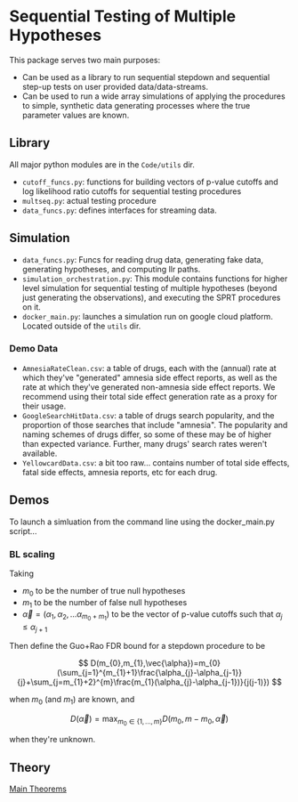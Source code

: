# Sequential Testing of Multiple Hypotheses

This package serves two main purposes:

* Can be used as a library to run sequential stepdown and sequential step-up tests on user provided data/data-streams.
* Can be used to run a wide array simulations of applying the procedures to simple, synthetic data generating processes where the true parameter values are known.

## Library

All major python modules are in the `Code/utils` dir.

* `cutoff_funcs.py`: functions for building vectors of p-value cutoffs and log likelihood ratio cutoffs for sequential testing procedures
* `multseq.py`: actual testing procedure
* `data_funcs.py`: defines interfaces for streaming data.

## Simulation

* `data_funcs.py`: Funcs for reading drug data, generating fake data, generating hypotheses, and computing llr paths.
* `simulation_orchestration.py`: This module contains functions for higher level simulation for sequential testing of multiple hypotheses (beyond just generating the observations), and executing the SPRT procedures on it.
* `docker_main.py`: launches a simulation run on google cloud platform. Located outside of the `utils` dir.

### Demo Data

* `AmnesiaRateClean.csv`: a table of drugs, each with the (annual) rate at which they've "generated" amnesia side effect reports, as well as the rate at which they've generated non-amnesia side effect reports. We recommend using their total side effect generation rate as a proxy for their usage.
* `GoogleSearchHitData.csv`: a table of drugs search popularity, and the proportion of those searches that include "amnesia". The popularity and naming schemes of drugs differ, so some of these may be of higher than expected variance. Further, many drugs' search rates weren't available.
* `YellowcardData.csv`: a bit too raw... contains number of total side effects, fatal side effects, amnesia reports, etc for each drug.

## Demos

To launch a simluation from the command line using the docker_main.py script...

### BL scaling

Taking

* $m_{0}$ to be the number of true null hypotheses
* $m_{1}$ to be the number of false null hypotheses
* $\vec{\alpha}=(\alpha_{1}, \alpha_{2}, ... \alpha_{m_{0}+ m_{1}})$ to be the vector of p-value cutoffs such that $\alpha_{j}\leq \alpha_{j+1}$

Then define the Guo+Rao FDR bound for a stepdown procedure to be

$$
D(m_{0},m_{1},\vec{\alpha})=m_{0}(\sum_{j=1}^{m_{1}+1}\frac{\alpha_{j}-\alpha_{j-1}}{j}+\sum_{j=m_{1}+2}^{m}\frac{m_{1}(\alpha_{j}-\alpha_{j-1})}{j(j-1)})
$$

when $m_{0}$ (and $m_{1}$) are known, and

$$
D(\vec{\alpha}) = \max_{m_{0}\in \{1,...,m\}} D(m_{0}, m - m_{0}, \vec{\alpha})
$$

when they're unknown.

## Theory

[Main Theorems](MainThms.md)
